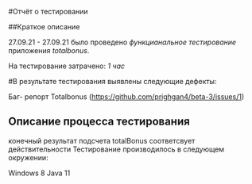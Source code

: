 #Отчёт о тестировании

##Краткое описание

27.09.21 - 27.09.21 было проведено *функцианальное тестирование* приложения *totalbonus*.

На тестирование затрачено: *1 час*

#В результате тестирования выявлены следующие дефекты:

Баг- репорт Totalbonus 
(https://github.com/prighgan4/beta-3/issues/1)

## Описание процесса тестирования

конечный результат подсчета totalBonus соответсвует действительности
Тестирование производилось в следующем окружении:

Windows 8
Java 11
